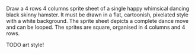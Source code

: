 



Draw a 4 rows 4 columns sprite sheet of a single happy whimsical dancing black skinny hamster.
It must be drawn in a flat, cartoonish, pixelated style with a white background.
The sprite sheet depicts a complete dance move and can be looped.
The sprites are square, organised in 4 columns and 4 rows.


TODO art style!
